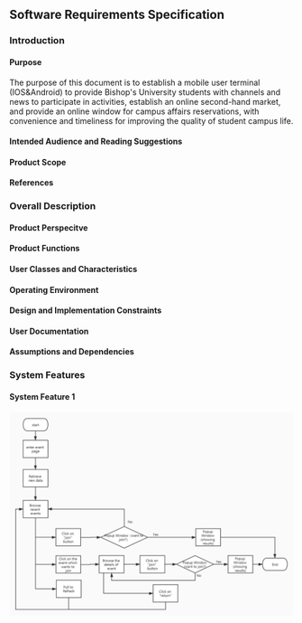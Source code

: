 ## Software Requirements Specification 

### Introduction
#### Purpose
The purpose of this document is to establish a mobile user terminal (IOS&Android) to provide Bishop's University students with channels and news to participate in activities, establish an online second-hand market, and provide an online window for campus affairs reservations, with convenience and timeliness for improving the quality of student campus life.

#### Intended Audience and Reading Suggestions

#### Product Scope

#### References

### Overall Description

#### Product Perspecitve

#### Product Functions

#### User Classes and Characteristics

#### Operating Environment

#### Design and Implementation Constraints

#### User Documentation

#### Assumptions and Dependencies

### System Features  
#### System Feature 1
<img src="https://github.com/Grindewald1900/GoBishopDoc/blob/main/Image/JoinEvents.jpg?raw=true">

